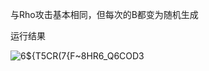 与Rho攻击基本相同，但每次的B都变为随机生成

运行结果

![6${T5CR(7{F~8HR6_Q6COD3](https://user-images.githubusercontent.com/105494706/181669171-ef8143e7-238b-472f-85e0-42754ca6834f.png)
